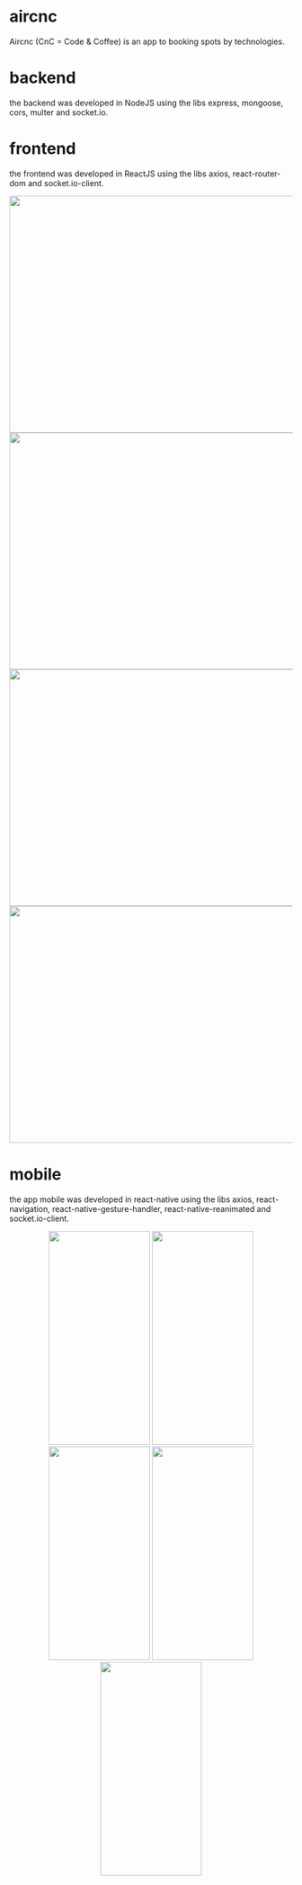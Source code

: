 # aircnc

  Aircnc (CnC = Code & Coffee) is an app to booking spots by technologies.

# backend

<p>
  the backend was developed in NodeJS using the libs express, mongoose, cors, multer and socket.io.
</p>

# frontend

<p>
  the frontend was developed in ReactJS using the libs axios, react-router-dom and socket.io-client.
</p>

<p align="center">
  <img width="850" height="421" src="https://i.imgsafe.org/0c/0c9f1bd573.png">
  <img width="850" height="421" src="https://i.imgsafe.org/17/17a97a41d8.png">
  <img width="850" height="421" src="https://i.imgsafe.org/0c/0c9ef230f6.png">
  <img width="850" height="421" src="https://i.imgsafe.org/23/2331e9583b.png">
</p>


# mobile

<p>
  the app mobile was developed in react-native using the libs axios, react-navigation,  react-native-gesture-handler, react-native-reanimated and socket.io-client.
</p>

<p align="center">
  <img width="180" height="380" src="https://i.imgsafe.org/0f/0ff1e47fd9.png">
  <img width="180" height="380" src="https://i.imgsafe.org/0f/0ff1f81a6d.png">
  <img width="180" height="380" src="https://i.imgsafe.org/0f/0ff214b906.png">
  <img width="180" height="380" src="https://i.imgsafe.org/0f/0ff245b616.png">
  <img width="180" height="380" src="https://i.imgsafe.org/23/2331dbb5d5.png">
</p>
